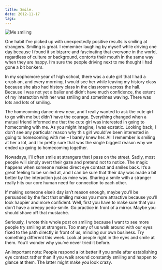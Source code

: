 ```yaml
---
title: Smile.
date: 2012-11-17
tags:
---
```


![Me smiling](blog/smile.jpg)

One habit I’ve picked up with unexpectedly positive results is smiling at strangers. Smiling is great. I remember laughing by myself while driving one day because I found it so bizarre and fascinating that everyone in the world, regardless of culture or background, contorts their mouth in the same way when they are happy. I’m sure the people driving next to me thought I had gone a bit bonkers.

In my sophomore year of high school, there was a cute girl that I had a crush on, and every morning, I would see her while leaving my history class because she also had history class in the classroom across the hall. Because I was not yet a baller and didn’t have much confidence, the extent of my interaction with her was smiling and sometimes waving. There was lots and lots of smiling.

The homecoming dance drew near, and I really wanted to ask the cute girl to go with me but didn’t have the courage. Everything changed when a mutual friend informed me that the cute girl was interested in going to homecoming with me. As you might imagine, I was ecstatic. Looking back, I don’t see any particular reason why this girl would’ve been interested in going to homecoming with me – I barely knew her. All I remember is smiling at her a lot, and I’m pretty sure that was the single biggest reason why we ended up going to homecoming together.

Nowadays, I’ll often smile at strangers that I pass on the street. Sadly, most people will simply avert their gaze and pretend not to notice. The magic happens when someone makes direct eye contact and smiles back. It’s a great feeling to be smiled at, and I can be sure that their day was made a bit better by the interaction just as mine was. Sharing a smile with a stranger really hits our core human need for connection to each other.

If making someone else’s day isn’t reason enough, maybe you’ll be persuaded by the fact that smiling makes you more attractive because you’ll look happier and more confident. Well, first you have to make sure that you don’t have a creepy pedo-smile. Go practice in front of a mirror. Maybe you should shave off that mustache.

Seriously, I wrote this whole post on smiling because I want to see more people try smiling at strangers. Too many of us walk around with our eyes fixed to the path directly in front of us, minding our own business. Try something different this week. Look at people right in the eyes and smile at them. You’ll wonder why you’ve never tried it before.

An important note: People respond a lot better if you smile after establishing eye contact rather than if you walk around constantly smiling and happen to glance at them. The latter might make you look crazy.
